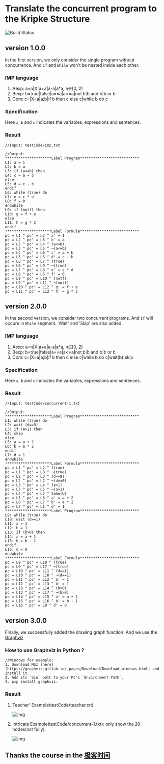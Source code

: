 # Translate the concurrent program to the Kripke Structure
![Build Status](https://travis-ci.com/Callmejp/CodeToKripke.svg?branch=master)
## version 1.0.0

In the first version, we only consider the single program without concurrence. And `If` and `While` won't be nested inside each other.

### IMP language

1. Aexp: a=n|X|a+a|a-a|a*a, n$\in$[0, 2]
2. Bexp: b=true|false|a==a|a<=a|not b|b and b|b or b
3. Com: c=|X=a|a;b|if b then c else c|while b do c

### Specification

Here `a`, `b` and `c` indicates the variables, expressions and sentences.

### Result

```
//Input: testCode/imp.txt
```

```
//Output:
*********************Label Program***************************
L1: a = 1
L2: b = a
L3: if (a<=b) then
L4: c = a + b
else
L5: d = c - b
endif
L6: while (true) do
L7: e = c * d
L8: f = 0
endwhile
L9: if (notf) then
L10: g = f + e
else
L11: h = g * 2
endif
*********************Label Formula***************************
pc = L1 ^ pc' = L2 ^ a' = 1
pc = L2 ^ pc' = L3 ^ b' = a
pc = L3 ^ pc' = L4 ^ (a<=b)
pc = L3 ^ pc' = L5 ^ ¬(a<=b)
pc = L4 ^ pc' = L6 ^ c' = a + b
pc = L5 ^ pc' = L6 ^ d' = c - b
pc = L6 ^ pc' = L7 ^ (true)
pc = L6 ^ pc' = L9 ^ ¬(true)
pc = L7 ^ pc' = L8 ^ e' = c * d
pc = L8 ^ pc' = L6 ^ f' = 0
pc = L9 ^ pc' = L10 ^ (notf)
pc = L9 ^ pc' = L11 ^ ¬(notf)
pc = L10 ^ pc' = L12 ^ g' = f + e
pc = L11 ^ pc' = L12 ^ h' = g * 2
```

## version 2.0.0

In the second version, we consider two concurrent programs. And `If` will occure in `While` segment. 'Wait' and 'Skip' are also added.

### IMP language

1. Aexp: a=n|X|a+a|a-a|a*a, n$\in$[0, 2]
2. Bexp: b=true|false|a==a|a<=a|not b|b and b|b or b
3. Com: c=|X=a|a;b|if b then c else c|while b do c|wait(b)|skip

### Specification

Here `a`, `b` and `c` indicates the variables, expressions and sentences.

### Result

```
//Input: testCode/concurrent-1.txt
```

```
//Output:
*********************Label Program***************************
L1: while (true) do
L2: wait (d==0)
L3: if (a>1) then
L4: skip
else
L5: a = a + 2
L6: b = a * 2
endif
L7: d = 1
endwhile
*********************Label Formula***************************
pc = L1 ^ pc' = L2 ^ (true)
pc = L1 ^ pc' = L8 ^ ¬(true)
pc = L2 ^ pc' = L3 ^ (d==0)
pc = L2 ^ pc' = L2 ^ ¬(d==0)
pc = L3 ^ pc' = L4 ^ (a>1)
pc = L3 ^ pc' = L5 ^ ¬(a>1)
pc = L4 ^ pc' = L7 ^ Same(U)
pc = L5 ^ pc' = L6 ^ a' = a + 2
pc = L6 ^ pc' = L7 ^ b' = a * 2
pc = L7 ^ pc' = L1 ^ d' = 1
*********************Label Program***************************
L9: while (true) do
L10: wait (d==1)
L11: a = 1
L12: b = 1
L13: if (b>0) then
L14: a = a + 1
L15: b = b - 1
endif
L16: d = 0
endwhile
*********************Label Formula***************************
pc = L9 ^ pc' = L10 ^ (true)
pc = L9 ^ pc' = L17 ^ ¬(true)
pc = L10 ^ pc' = L11 ^ (d==1)
pc = L10 ^ pc' = L10 ^ ¬(d==1)
pc = L11 ^ pc' = L12 ^ a' = 1
pc = L12 ^ pc' = L13 ^ b' = 1
pc = L13 ^ pc' = L14 ^ (b>0)
pc = L13 ^ pc' = L17 ^ ¬(b>0)
pc = L14 ^ pc' = L15 ^ a' = a + 1
pc = L15 ^ pc' = L16 ^ b' = b - 1
pc = L16 ^ pc' = L9 ^ d' = 0
```

## version 3.0.0
Finally, we successfully added the drawing graph function. And we use the [Graphviz](http://www.graphviz.org/)

### How to use Graphviz in Python ?

```
//Windows for example:
1. Download MSI [here](https://graphviz.gitlab.io/_pages/Download/Download_windows.html) and install it.
2. Add its `bin` path to your PC's `Environment Path`.
3. pip install graphviz. 
```

### Result

1. Teacher' Example(testCode/teacher.txt)
   
   ![img](Images/Teacher.png)
2. Intricate Example(testCode/concurrent-1.txt): only show the 20 nodes(not fully).
   
   ![img](Images/Intricate.png)
## Thanks the course in the [极客时间](https://time.geekbang.org/column/intro/100034101)